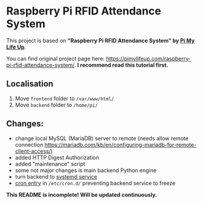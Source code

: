 # Raspberry Pi RFID Attendance System

This project is based on **"Raspberry Pi RFID Attendance System" by [Pi My Life Up](https://pimylifeup.com)**. 

You can find original project page here: https://pimylifeup.com/raspberry-pi-rfid-attendance-system/. **I recommend read this tutorial first.**

## Localisation
1. Move ```frontend``` folder to ```/var/www/html/```
2. Move ```backend``` folder to ```/home/pi/```

## Changes:
* change local MySQL (MariaDB) server to remote (needs allow remote connection https://mariadb.com/kb/en/configuring-mariadb-for-remote-client-access/)
* added HTTP Digest Authorization
* added "maintenance" script
* some not major changes is main backend Python engine
* turn backend to [systemd service](attendancesystem.service)
* [cron entry](attendancesystem.cron) in ```/etc/cron.d/``` preventing backend service to freeze

**This README is incomplete! Will be updated continuously.**
